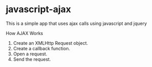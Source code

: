 # javascript-ajax
This is a simple app that uses ajax calls using javascript and jquery

How AJAX Works

1. Create an XMLHttp Request object.
2. Create a callback function.
3. Open a request.
4. Send the request.
